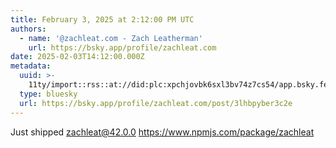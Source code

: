 ```yaml
---
title: February 3, 2025 at 2:12:00 PM UTC
authors:
  - name: '@zachleat.com - Zach Leatherman'
    url: https://bsky.app/profile/zachleat.com
date: 2025-02-03T14:12:00.000Z
metadata:
  uuid: >-
    11ty/import::rss::at://did:plc:xpchjovbk6sxl3bv74z7cs54/app.bsky.feed.post/3lhbpyber3c2e
  type: bluesky
  url: https://bsky.app/profile/zachleat.com/post/3lhbpyber3c2e
---
```

Just shipped zachleat@42.0.0 https://www.npmjs.com/package/zachleat